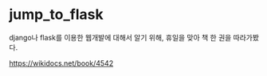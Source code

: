 # jump_to_flask

django나 flask를 이용한 웹개발에 대해서 알기 위해, 휴일을 맞아 책 한 권을 따라가봤다.

https://wikidocs.net/book/4542
